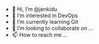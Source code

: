 - 👋 Hi, I’m @jenkidu
- 👀 I’m interested in DevOps
- 🌱 I’m currently learning Git
- 💞️ I’m looking to collaborate on ...
- 📫 How to reach me ...

<!---
jenkidu/jenkidu is a ✨ special ✨ repository because its `README.md` (this file) appears on your GitHub profile.
You can click the Preview link to take a look at your changes.
--->
